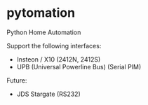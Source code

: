 pytomation
==========

Python Home Automation

Support the following interfaces:
- Insteon / X10 (2412N, 2412S)
- UPB (Universal Powerline Bus) (Serial PIM)

Future:
- JDS Stargate (RS232)